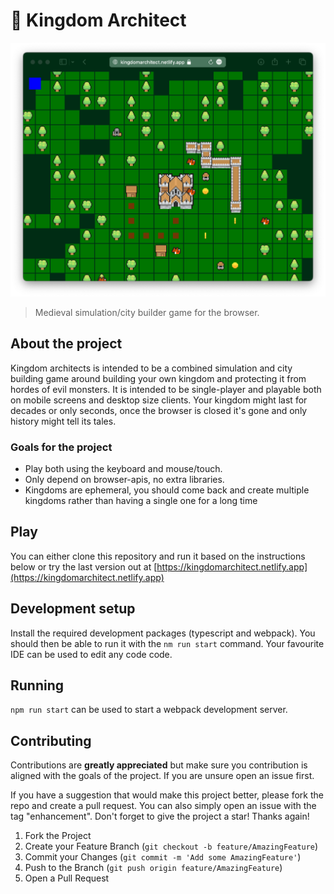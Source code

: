 # 🏰 Kingdom Architect
![Screenshot of the game](screenshot.png)

> Medieval simulation/city builder game for the browser.

## About the project

Kingdom architects is intended to be a combined simulation and city building game around building your own kingdom and protecting it from hordes of evil monsters. It is intended to be single-player and playable both on mobile screens and desktop size clients. Your kingdom might last for decades or only seconds, once the browser is closed it's gone and only history might tell its tales.

### Goals for the project
- Play both using the keyboard and mouse/touch.
- Only depend on browser-apis, no extra libraries.
- Kingdoms are ephemeral, you should come back and create multiple kingdoms rather than having a single one for a long time

## Play

You can either clone this repository and run it based on the instructions below or try the last version out at [https://kingdomarchitect.netlify.app](https://kingdomarchitect.netlify.app)

## Development setup

Install the required development packages (typescript and webpack). You should then be able to run it with the `nm run start` command. Your favourite IDE can be used to edit any code code.

## Running

`npm run start` can be used to start a webpack development server.


## Contributing

Contributions are **greatly appreciated** but make sure you contribution is aligned with the goals of the project. If you are unsure open an issue first.

If you have a suggestion that would make this project better, please fork the repo and create a pull request. You can also simply open an issue with the tag "enhancement".
Don't forget to give the project a star! Thanks again!

1. Fork the Project
2. Create your Feature Branch (`git checkout -b feature/AmazingFeature`)
3. Commit your Changes (`git commit -m 'Add some AmazingFeature'`)
4. Push to the Branch (`git push origin feature/AmazingFeature`)
5. Open a Pull Request
